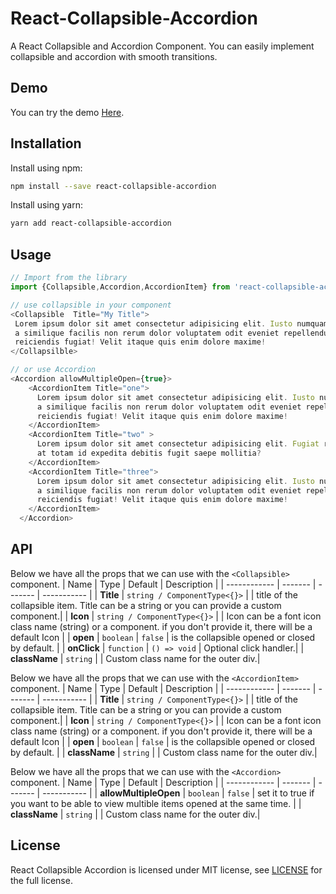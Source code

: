 # React-Collapsible-Accordion

A React Collapsible and Accordion Component. You can easily implement collapsible and accordion with smooth transitions.

## Demo

You can try the demo [Here](https://ako-v.github.io/react-collapsible-accordion).

## Installation

Install using npm:

```sh
npm install --save react-collapsible-accordion
```

Install using yarn:

```sh
yarn add react-collapsible-accordion
```

## Usage

```js
// Import from the library
import {Collapsible,Accordion,AccordionItem} from 'react-collapsible-accordion';

// use collapsible in your component
<Collapsible  Title="My Title">
 Lorem ipsum dolor sit amet consectetur adipisicing elit. Iusto numquam temporibus beatae recusandae in quisquam ipsa aperiam natus libero, ad labore quod
 a similique facilis non rerum dolor voluptatem odit eveniet repellendus deserunt? Minima, commodi odio. Nulla sint molestiae delectus debitis sed
 reiciendis fugiat! Velit itaque quis enim dolore maxime!
</Collapsilble>

// or use Accordion
<Accordion allowMultipleOpen={true}>
    <AccordionItem Title="one">
      Lorem ipsum dolor sit amet consectetur adipisicing elit. Iusto numquam temporibus beatae recusandae in quisquam ipsa aperiam natus libero, ad labore quod
      a similique facilis non rerum dolor voluptatem odit eveniet repellendus deserunt? Minima, commodi odio. Nulla sint molestiae delectus debitis sed
      reiciendis fugiat! Velit itaque quis enim dolore maxime!
    </AccordionItem>
    <AccordionItem Title="two" >
      Lorem ipsum dolor sit amet consectetur adipisicing elit. Fugiat ratione laudantium quo, nobis dolorem, dicta eum doloribus sunt corporis illo numquam hic,
      at totam id expedita debitis fugit saepe mollitia?
    </AccordionItem>
    <AccordionItem Title="three">
      Lorem ipsum dolor sit amet consectetur adipisicing elit. Iusto numquam temporibus beatae recusandae in quisquam ipsa aperiam natus libero, ad labore quod
      a similique facilis non rerum dolor voluptatem odit eveniet repellendus deserunt? Minima, commodi odio. Nulla sint molestiae delectus debitis sed
      reiciendis fugiat! Velit itaque quis enim dolore maxime!
    </AccordionItem>
  </Accordion>
```

## API

Below we have all the props that we can use with the `<Collapsible>` component.
| Name | Type | Default | Description |
| ------------ | ------- | ------- | ----------- |
| **Title** | `string / ComponentType<{}>` | | title of the collapsible item. Title can be a string or you can provide a custom component.|
| **Icon** | `string / ComponentType<{}>` | | Icon can be a font icon class name (string) or a component. if you don't provide it, there will be a default Icon |
| **open** | `boolean` | `false` | is the collapsible opened or closed by default. |
| **onClick** | `function` | `() => void` | Optional click handler.|
| **className** | `string` | | Custom class name for the outer div.|

Below we have all the props that we can use with the `<AccordionItem>` component.
| Name | Type | Default | Description |
| ------------ | ------- | ------- | ----------- |
| **Title** | `string / ComponentType<{}>` | | title of the collapsible item. Title can be a string or you can provide a custom component.|
| **Icon** | `string / ComponentType<{}>` | | Icon can be a font icon class name (string) or a component. if you don't provide it, there will be a default Icon |
| **open** | `boolean` | `false` | is the collapsible opened or closed by default. |
| **className** | `string` | | Custom class name for the outer div.|

Below we have all the props that we can use with the `<Accordion>` component.
| Name | Type | Default | Description |
| ------------ | ------- | ------- | ----------- |
| **allowMultipleOpen** | `boolean` | `false` | set it to true if you want to be able to view multible items opened at the same time. |
| **className** | `string` | | Custom class name for the outer div.|

## License

React Collapsible Accordion is licensed under MIT license, see [LICENSE](LICENSE) for the full license.
